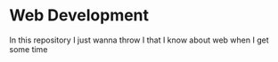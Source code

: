 # Web Development
In this repository I just wanna throw I that I know about web when I get some time
